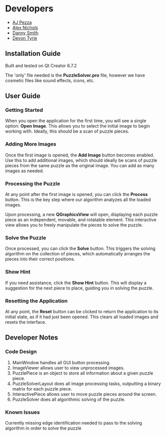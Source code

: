 # Developers

- [AJ Pezza](https://github.com/AJPez24)
- [Alex Nichols](https://github.com/alexnicholsamu)
- [Danny Smith](https://github.com/Danny-6933)
- [Devon Tyrie](https://github.com/devontyr)

## Installation Guide

Built and tested on Qt Creator 6.7.2

The 'only' file needed is the **PuzzleSolver.pro** file, however we have cosmetic files like sound effects, icons, etc. 

## User Guide

### Getting Started  
When you open the application for the first time, you will see a single option: **Open Image**. This allows you to select the initial image to begin working with. Ideally, this should be a scan of puzzle pieces.  

### Adding More Images  
Once the first image is opened, the **Add Image** button becomes enabled. Use this to add additional images, which should ideally be scans of puzzle pieces from the same puzzle as the original image. You can add as many images as needed.  

### Processing the Puzzle  
At any point after the first image is opened, you can click the **Process** button. This is the key step where our algorithm analyzes all the loaded images.  

Upon processing, a new **QGraphicsView** will open, displaying each puzzle piece as an independent, movable, and rotatable element. This interactive view allows you to freely manipulate the pieces to solve the puzzle.  

### Solve the Puzzle  
Once processed, you can click the **Solve** button. This triggers the solving algorithm on the collection of pieces, which automatically arranges the pieces into their correct positions.  

### Show Hint  
If you need assistance, click the **Show Hint** button. This will display a suggestion for the next piece to place, guiding you in solving the puzzle.

### Resetting the Application  
At any point, the **Reset** button can be clicked to return the application to its initial state, as if it had just been opened. This clears all loaded images and resets the interface. 

## Developer Notes

### Code Design
1. MainWindow handles all GUI button processing.
2. ImageViewer allows user to view unprocessed images.
3. PuzzlePiece is an object to store all information about a given puzzle piece.
4. PuzzleSolverLayout does all image processing tasks, outputting a binary matrix for each puzzle piece.
5. InteractivePiece allows user to move puzzle pieces around the screen.
6. PuzzleSolver does all algorithmic solving of the puzzle.

### Known Issues
Currently missing edge identification needed to pass to the solving algorithm in order to solve the puzzle
